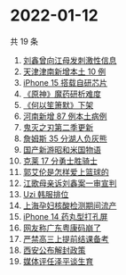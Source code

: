 # 2022-01-12

共 19 条

<!-- BEGIN -->
<!-- 最后更新时间 Wed Jan 12 2022 06:09:26 GMT+0800 (China Standard Time) -->

1. [刘鑫曾向江母发刺激性信息](https://www.zhihu.com/search?q=刘鑫)
1. [天津津南新增本土 10 例](https://www.zhihu.com/search?q=天津疫情)
1. [iPhone 15 搭载自研芯片](https://www.zhihu.com/search?q=iPhone15)
1. [《原神》魔药研析难度](https://www.zhihu.com/search?q=原神)
1. [《何以笙箫默》下架](https://www.zhihu.com/search?q=何以笙箫默)
1. [河南新增 87 例本土病例](https://www.zhihu.com/search?q=河南疫情)
1. [鬼灭之刃第二季更新](https://www.zhihu.com/search?q=鬼灭之刃)
1. [詹姆斯 35 分湖人负灰熊](https://www.zhihu.com/search?q=湖人)
1. [国产新游昭和米国物语](https://www.zhihu.com/search?q=昭和米国物语)
1. [克莱 17 分勇士胜骑士](https://www.zhihu.com/search?q=勇士)
1. [郭艾伦是怎样爱上篮球的](https://www.zhihu.com/search?q=郭艾伦)
1. [江歌母亲诉刘鑫案一审宣判](https://www.zhihu.com/search?q=江歌案)
1. [Uzi 韩服排位](https://www.zhihu.com/search?q=uzi)
1. [上海孕妇核酸检测期间流产](https://www.zhihu.com/search?q=上海孕妇)
1. [iPhone 14 药丸型打孔屏](https://www.zhihu.com/search?q=iPhone14)
1. [网友称广东粤康码崩了](https://www.zhihu.com/search?q=粤康码崩了)
1. [严禁高三上提前结课备考](https://www.zhihu.com/search?q=高三备考)
1. [西安公布解封政策](https://www.zhihu.com/search?q=西安解封)
1. [媒体评任泽平谈生育](https://www.zhihu.com/search?q=任泽平)

<!-- END -->
